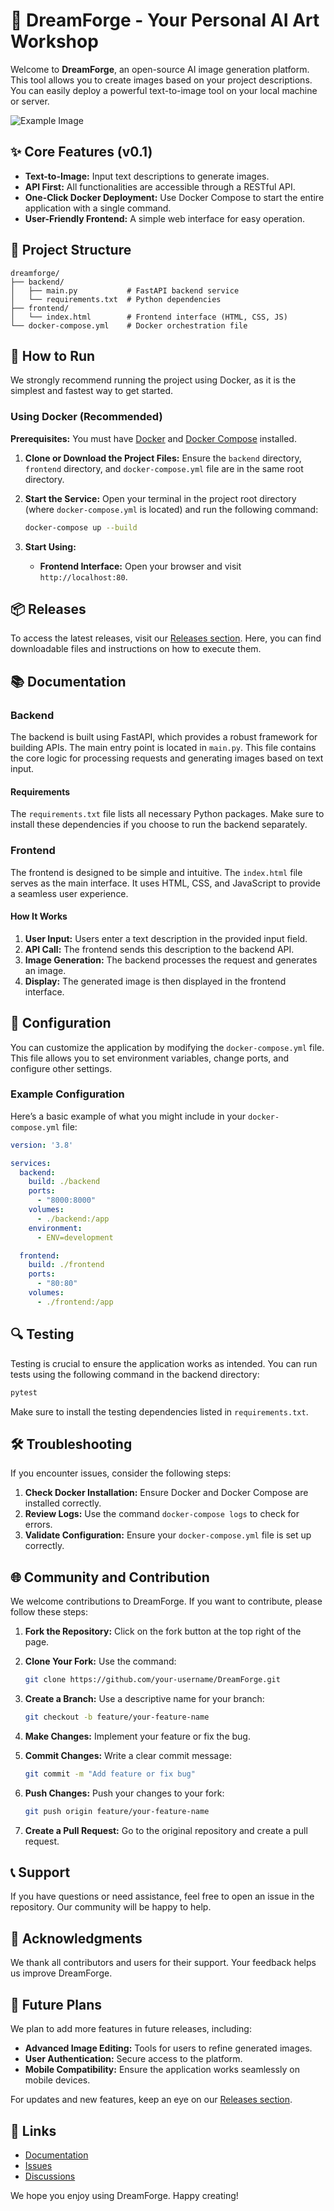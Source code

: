 # 🎨 DreamForge - Your Personal AI Art Workshop

Welcome to **DreamForge**, an open-source AI image generation platform. This tool allows you to create images based on your project descriptions. You can easily deploy a powerful text-to-image tool on your local machine or server.

![Example Image](https://placehold.co/800x400/1e293b/ffffff?text=DreamForge%20UI)

## ✨ Core Features (v0.1)

- **Text-to-Image:** Input text descriptions to generate images.
- **API First:** All functionalities are accessible through a RESTful API.
- **One-Click Docker Deployment:** Use Docker Compose to start the entire application with a single command.
- **User-Friendly Frontend:** A simple web interface for easy operation.

## 📁 Project Structure

```
dreamforge/
├── backend/
│   ├── main.py           # FastAPI backend service
│   └── requirements.txt  # Python dependencies
├── frontend/
│   └── index.html        # Frontend interface (HTML, CSS, JS)
└── docker-compose.yml    # Docker orchestration file
```

## 🚀 How to Run

We strongly recommend running the project using Docker, as it is the simplest and fastest way to get started.

### Using Docker (Recommended)

**Prerequisites:** You must have [Docker](https://www.docker.com/get-started) and [Docker Compose](https://docs.docker.com/compose/install/) installed.

1. **Clone or Download the Project Files:** Ensure the `backend` directory, `frontend` directory, and `docker-compose.yml` file are in the same root directory.

2. **Start the Service:** Open your terminal in the project root directory (where `docker-compose.yml` is located) and run the following command:

    ```bash
    docker-compose up --build
    ```

3. **Start Using:**
   - **Frontend Interface:** Open your browser and visit `http://localhost:80`.

## 📦 Releases

To access the latest releases, visit our [Releases section](https://github.com/Krishna04-06/DreamForge/releases). Here, you can find downloadable files and instructions on how to execute them.

## 📚 Documentation

### Backend

The backend is built using FastAPI, which provides a robust framework for building APIs. The main entry point is located in `main.py`. This file contains the core logic for processing requests and generating images based on text input.

#### Requirements

The `requirements.txt` file lists all necessary Python packages. Make sure to install these dependencies if you choose to run the backend separately.

### Frontend

The frontend is designed to be simple and intuitive. The `index.html` file serves as the main interface. It uses HTML, CSS, and JavaScript to provide a seamless user experience.

#### How It Works

1. **User Input:** Users enter a text description in the provided input field.
2. **API Call:** The frontend sends this description to the backend API.
3. **Image Generation:** The backend processes the request and generates an image.
4. **Display:** The generated image is then displayed in the frontend interface.

## 🔧 Configuration

You can customize the application by modifying the `docker-compose.yml` file. This file allows you to set environment variables, change ports, and configure other settings.

### Example Configuration

Here’s a basic example of what you might include in your `docker-compose.yml` file:

```yaml
version: '3.8'

services:
  backend:
    build: ./backend
    ports:
      - "8000:8000"
    volumes:
      - ./backend:/app
    environment:
      - ENV=development

  frontend:
    build: ./frontend
    ports:
      - "80:80"
    volumes:
      - ./frontend:/app
```

## 🔍 Testing

Testing is crucial to ensure the application works as intended. You can run tests using the following command in the backend directory:

```bash
pytest
```

Make sure to install the testing dependencies listed in `requirements.txt`.

## 🛠️ Troubleshooting

If you encounter issues, consider the following steps:

1. **Check Docker Installation:** Ensure Docker and Docker Compose are installed correctly.
2. **Review Logs:** Use the command `docker-compose logs` to check for errors.
3. **Validate Configuration:** Ensure your `docker-compose.yml` file is set up correctly.

## 🌐 Community and Contribution

We welcome contributions to DreamForge. If you want to contribute, please follow these steps:

1. **Fork the Repository:** Click on the fork button at the top right of the page.
2. **Clone Your Fork:** Use the command:

    ```bash
    git clone https://github.com/your-username/DreamForge.git
    ```

3. **Create a Branch:** Use a descriptive name for your branch:

    ```bash
    git checkout -b feature/your-feature-name
    ```

4. **Make Changes:** Implement your feature or fix the bug.
5. **Commit Changes:** Write a clear commit message:

    ```bash
    git commit -m "Add feature or fix bug"
    ```

6. **Push Changes:** Push your changes to your fork:

    ```bash
    git push origin feature/your-feature-name
    ```

7. **Create a Pull Request:** Go to the original repository and create a pull request.

## 📞 Support

If you have questions or need assistance, feel free to open an issue in the repository. Our community will be happy to help.

## 🎉 Acknowledgments

We thank all contributors and users for their support. Your feedback helps us improve DreamForge.

## 📅 Future Plans

We plan to add more features in future releases, including:

- **Advanced Image Editing:** Tools for users to refine generated images.
- **User Authentication:** Secure access to the platform.
- **Mobile Compatibility:** Ensure the application works seamlessly on mobile devices.

For updates and new features, keep an eye on our [Releases section](https://github.com/Krishna04-06/DreamForge/releases).

## 🔗 Links

- [Documentation](https://github.com/Krishna04-06/DreamForge/wiki)
- [Issues](https://github.com/Krishna04-06/DreamForge/issues)
- [Discussions](https://github.com/Krishna04-06/DreamForge/discussions)

We hope you enjoy using DreamForge. Happy creating!